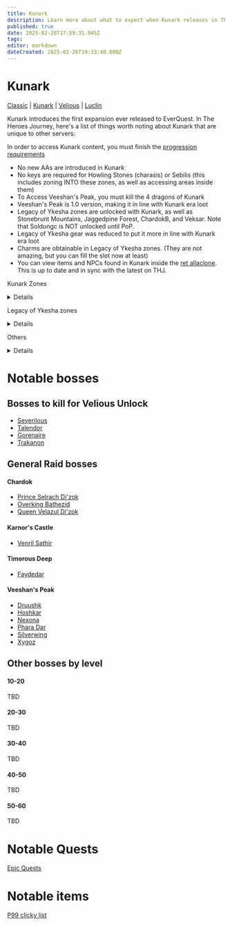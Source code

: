 ```yaml
---
title: Kunark
description: Learn more about what to expect when Kunark releases in The Heroes' Journey
published: true
date: 2025-02-28T17:59:31.945Z
tags: 
editor: markdown
dateCreated: 2025-02-26T19:33:40.080Z
---
```


# Kunark
[Classic](/expansion-guide/classic/_indexen) | [Kunark](/expansion-guide/kunark/_indexen) | [Velious](/expansion-guide/velious/_indexen) | [Luclin](/expansion-guide/luclin/_indexen)

Kunark introduces the first expansion ever released to EverQuest. In The Heroes Journey, here's a list of things worth noting about Kunark that are unique to other servers:

In order to access Kunark content, you must finish the [progression requirements](/progression/)

- No new AAs are introduced in Kunark
- No keys are required for Howling Stones (charasis) or Sebilis (this includes zoning INTO these zones, as well as accessing areas inside them)
- To Access Veeshan's Peak, you must kill the 4 dragons of Kunark
- Veeshan's Peak is 1.0 version, making it in line with Kunark era loot
- Legacy of Ykesha zones are unlocked with Kunark, as well as Stonebrunt Mountains, Jaggedpine Forest, ChardokB, and Veksar. Note that Soldungc is NOT unlocked until PoP.
- Legacy of Ykesha gear was reduced to put it more in line with Kunark era loot
- Charms are obtainable in Legacy of Ykesha zones. (They are not amazing, but you can fill the slot now at least)
- You can view items and NPCs found in Kunark inside the [ret allaclone](<https://retributioneq.com/allaclone/?a=zone_era&era=kunark>). This is up to date and in sync with the latest on THJ.

Kunark Zones <details title="Kunark zones">
  
- Burning Woods – BW
- Cabilis (East & West) – CabE, CabW
- Chardok – Chard
- City of Mist - CoM
- Dalnir’s Crypt – Dalnir
- Dreadlands - DL
- Emerald Jungle – EJ
- Field of Bone – FoB
- Firiona Vie – FV
- Frontier Mountains – FM
- Howling Stones (Charasis) – HS
- Kaesora - Kae
- Karnor’s Castle – KC
- Kurn’s Tower – Kurns
- Lake of Ill Omen – LOIO
- Mines of Nurga - Nurga
- Sebilis (Old Sebilis) – Seb
- Skyfire Mountains – Skyfire
- Swamp of No Hope – Swamp
- Temple of Droga - Droga
- The Overthere – OT
- Timorous Deep - TD
- Trakanon’s Teeth – TT
- Veeshan’s Peak – VP
- Warsliks Woods – WW
</details>

Legacy of Ykesha zones<details title="Legacy of Ykesha zones">
- Crypt of Nadox – CoN
- Dulak's Harbor – DH
- Gulf of Gunthak – GoG
- Hate's Fury, The Scorned Maiden – HFS
- Hate's Fury: Setting Sail – HFSS
- Torgiran Mines – TM
</details>

Others <details title="Other zones">
- ChardokB (Halls of Betrayal) – ChardokB or HoB
- Jaggedpine Forest – JP
- Stonebrunt Mountains – SB
- Veksar – Veksar
</details>

# Notable bosses
 ## Bosses to kill for Velious Unlock
- [Severilous](https://wiki.project1999.com/Severilous)
- [Talendor](https://wiki.project1999.com/Talendor)
- [Gorenaire](https://wiki.project1999.com/Gorenaire)
- [Trakanon](https://wiki.project1999.com/Trakanon)

## General Raid bosses

#### Chardok
- [Prince Selrach Di'zok](https://wiki.project1999.com/Prince_Selrach_Di%27zok)
- [Overking Bathezid](https://wiki.project1999.com/Overking_Bathezid)
- [Queen Velazul Di'zok](https://wiki.project1999.com/Queen_Velazul_Di%27zok)

#### Karnor's Castle
- [Venril Sathir](https://wiki.project1999.com/Venril_Sathir)

#### Timorous Deep
- [Faydedar](https://wiki.project1999.com/Faydedar)

#### Veeshan's Peak
- [Druushk](https://wiki.project1999.com/Druushk)
- [Hoshkar](https://wiki.project1999.com/Hoshkar)
- [Nexona](https://wiki.project1999.com/Nexona)
- [Phara Dar](https://wiki.project1999.com/Phara_Dar)
- [Silverwing](https://wiki.project1999.com/Silverwing)
- [Xygoz](https://wiki.project1999.com/Xygoz)

## Other bosses by level
#### 10-20
TBD

#### 20-30
TBD

#### 30-40
TBD

#### 40-50
TBD

#### 50-60
TBD

# Notable Quests
[Epic Quests](/equipment-guide/epics)
# Notable items
[P99 clicky list](https://wiki.project1999.com/Clickies)
